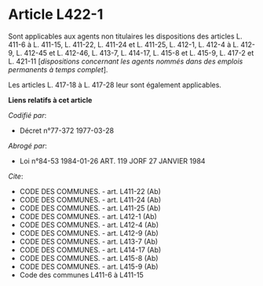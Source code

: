 # Article L422-1

Sont applicables aux agents non titulaires les dispositions des articles L. 411-6 à L. 411-15, L. 411-22, L. 411-24 et L.
411-25, L. 412-1, L. 412-4 à L. 412-9, L. 412-45 et L. 412-46, L. 413-7, L. 414-17, L. 415-8 et L. 415-9, L. 417-2 et L.
421-11 [*dispositions concernant les agents nommés dans des emplois permanents à temps complet*].

Les articles L. 417-18 à L. 417-28 leur sont également applicables.

**Liens relatifs à cet article**

_Codifié par_:

  - Décret n°77-372 1977-03-28

_Abrogé par_:

  - Loi n°84-53 1984-01-26 ART. 119 JORF 27 JANVIER 1984

_Cite_:

  - CODE DES COMMUNES. - art. L411-22 (Ab)
  - CODE DES COMMUNES. - art. L411-24 (Ab)
  - CODE DES COMMUNES. - art. L411-25 (Ab)
  - CODE DES COMMUNES. - art. L412-1 (Ab)
  - CODE DES COMMUNES. - art. L412-4 (Ab)
  - CODE DES COMMUNES. - art. L412-9 (Ab)
  - CODE DES COMMUNES. - art. L413-7 (Ab)
  - CODE DES COMMUNES. - art. L414-17 (Ab)
  - CODE DES COMMUNES. - art. L415-8 (Ab)
  - CODE DES COMMUNES. - art. L415-9 (Ab)
  - Code des communes L411-6 à L411-15
